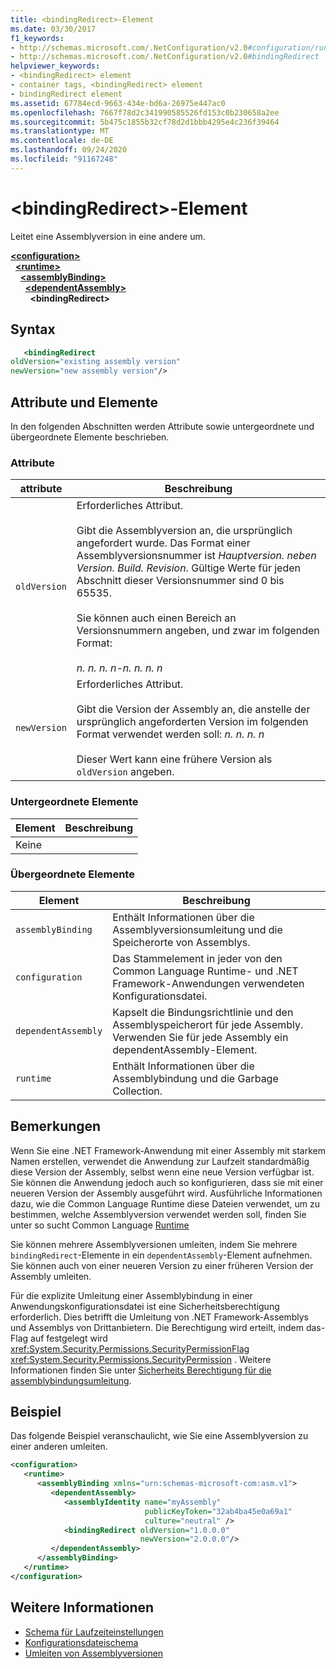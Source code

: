 ```yaml
---
title: <bindingRedirect>-Element
ms.date: 03/30/2017
f1_keywords:
- http://schemas.microsoft.com/.NetConfiguration/v2.0#configuration/runtime/assemblyBinding/dependentAssembly/bindingRedirect
- http://schemas.microsoft.com/.NetConfiguration/v2.0#bindingRedirect
helpviewer_keywords:
- <bindingRedirect> element
- container tags, <bindingRedirect> element
- bindingRedirect element
ms.assetid: 67784ecd-9663-434e-bd6a-26975e447ac0
ms.openlocfilehash: 7667f78d2c341990585526fd153c0b230658a2ee
ms.sourcegitcommit: 5b475c1855b32cf78d2d1bbb4295e4c236f39464
ms.translationtype: MT
ms.contentlocale: de-DE
ms.lasthandoff: 09/24/2020
ms.locfileid: "91167248"
---
```

# <a name="bindingredirect-element"></a>\<bindingRedirect>-Element

Leitet eine Assemblyversion in eine andere um.  
  
[**\<configuration>**](../configuration-element.md)\
&nbsp;&nbsp;[**\<runtime>**](runtime-element.md)\
&nbsp;&nbsp;&nbsp;&nbsp;[**\<assemblyBinding>**](assemblybinding-element-for-runtime.md)\
&nbsp;&nbsp;&nbsp;&nbsp;&nbsp;&nbsp;[**\<dependentAssembly>**](dependentassembly-element.md)\
&nbsp;&nbsp;&nbsp;&nbsp;&nbsp;&nbsp;&nbsp;&nbsp;**\<bindingRedirect>**  
  
## <a name="syntax"></a>Syntax  
  
```xml  
   <bindingRedirect
oldVersion="existing assembly version"  
newVersion="new assembly version"/>  
```  
  
## <a name="attributes-and-elements"></a>Attribute und Elemente  

 In den folgenden Abschnitten werden Attribute sowie untergeordnete und übergeordnete Elemente beschrieben.  
  
### <a name="attributes"></a>Attribute  
  
|attribute|Beschreibung|  
|---------------|-----------------|  
|`oldVersion`|Erforderliches Attribut.<br /><br /> Gibt die Assemblyversion an, die ursprünglich angefordert wurde. Das Format einer Assemblyversionsnummer ist *Hauptversion. neben Version. Build. Revision*. Gültige Werte für jeden Abschnitt dieser Versionsnummer sind 0 bis 65535.<br /><br /> Sie können auch einen Bereich an Versionsnummern angeben, und zwar im folgenden Format:<br /><br /> *n. n. n. n-n. n. n. n*|  
|`newVersion`|Erforderliches Attribut.<br /><br /> Gibt die Version der Assembly an, die anstelle der ursprünglich angeforderten Version im folgenden Format verwendet werden soll: *n. n. n. n*<br /><br /> Dieser Wert kann eine frühere Version als `oldVersion` angeben.|  
  
### <a name="child-elements"></a>Untergeordnete Elemente  
  
|Element|Beschreibung|  
|-------------|-----------------|  
|Keine||  
  
### <a name="parent-elements"></a>Übergeordnete Elemente  
  
|Element|Beschreibung|  
|-------------|-----------------|  
|`assemblyBinding`|Enthält Informationen über die Assemblyversionsumleitung und die Speicherorte von Assemblys.|  
|`configuration`|Das Stammelement in jeder von den Common Language Runtime- und .NET Framework-Anwendungen verwendeten Konfigurationsdatei.|  
|`dependentAssembly`|Kapselt die Bindungsrichtlinie und den Assemblyspeicherort für jede Assembly. Verwenden Sie für jede Assembly ein dependentAssembly-Element.|  
|`runtime`|Enthält Informationen über die Assemblybindung und die Garbage Collection.|  
  
## <a name="remarks"></a>Bemerkungen  

 Wenn Sie eine .NET Framework-Anwendung mit einer Assembly mit starkem Namen erstellen, verwendet die Anwendung zur Laufzeit standardmäßig diese Version der Assembly, selbst wenn eine neue Version verfügbar ist. Sie können die Anwendung jedoch auch so konfigurieren, dass sie mit einer neueren Version der Assembly ausgeführt wird. Ausführliche Informationen dazu, wie die Common Language Runtime diese Dateien verwendet, um zu bestimmen, welche Assemblyversion verwendet werden soll, finden Sie unter so sucht Common Language [Runtime](../../../deployment/how-the-runtime-locates-assemblies.md)  
  
 Sie können mehrere Assemblyversionen umleiten, indem Sie mehrere `bindingRedirect`-Elemente in ein `dependentAssembly`-Element aufnehmen. Sie können auch von einer neueren Version zu einer früheren Version der Assembly umleiten.  
  
 Für die explizite Umleitung einer Assemblybindung in einer Anwendungskonfigurationsdatei ist eine Sicherheitsberechtigung erforderlich. Dies betrifft die Umleitung von .NET Framework-Assemblys und Assemblys von Drittanbietern. Die Berechtigung wird erteilt, indem das-Flag auf festgelegt wird <xref:System.Security.Permissions.SecurityPermissionFlag> <xref:System.Security.Permissions.SecurityPermission> . Weitere Informationen finden Sie unter [Sicherheits Berechtigung für die assemblybindungsumleitung](../../assembly-binding-redirection-security-permission.md).  
  
## <a name="example"></a>Beispiel  

 Das folgende Beispiel veranschaulicht, wie Sie eine Assemblyversion zu einer anderen umleiten.  
  
```xml  
<configuration>  
   <runtime>  
      <assemblyBinding xmlns="urn:schemas-microsoft-com:asm.v1">  
         <dependentAssembly>  
            <assemblyIdentity name="myAssembly"  
                              publicKeyToken="32ab4ba45e0a69a1"  
                              culture="neutral" />  
            <bindingRedirect oldVersion="1.0.0.0"  
                             newVersion="2.0.0.0"/>  
         </dependentAssembly>  
      </assemblyBinding>  
   </runtime>  
</configuration>  
```  
  
## <a name="see-also"></a>Weitere Informationen

- [Schema für Laufzeiteinstellungen](index.md)
- [Konfigurationsdateischema](../index.md)
- [Umleiten von Assemblyversionen](../../redirect-assembly-versions.md)
